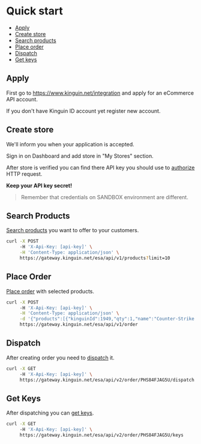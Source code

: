 # Quick start

- [Apply](#apply)
- [Create store](#create-store)
- [Search products](#search-products)
- [Place order](#place-order)
- [Dispatch](#dispatch)
- [Get keys](#get-keys)


## Apply

First go to https://www.kinguin.net/integration and apply for an eCommerce API account.

If you don't have Kinguin ID account yet register new account.


## Create store

We'll inform you when your application is accepted.

Sign in on Dashboard and add store in "My Stores" section.

After store is verified you can find there API key you should use to [authorize](../api/README.md#authorization) HTTP request.

**Keep your API key secret!**

> Remember that credentials on SANDBOX environment are different.

## Search Products

[Search products](../api/products/v1/README.md#search-products) you want to offer to your customers.

```bash
curl -X POST
     -H 'X-Api-Key: [api-key]' \
     -H 'Content-Type: application/json' \
     https://gateway.kinguin.net/esa/api/v1/products?limit=10
```

## Place Order

[Place order](../api/order/v1/README.md#place-order) with selected products.

```bash
curl -X POST
     -H 'X-Api-Key: [api-key]' \
     -H 'Content-Type: application/json' \
     -d '{"products":[{"kinguinId":1949,"qty":1,"name":"Counter-Strike: Source Steam CD Key","price":5.79"}]}' \
     https://gateway.kinguin.net/esa/api/v1/order
```

## Dispatch

After creating order you need to [dispatch](../api/order/v2/README.md#dispatch) it.

```bash
curl -X GET
     -H 'X-Api-Key: [api-key]' \
     https://gateway.kinguin.net/esa/api/v2/order/PHS84FJAG5U/dispatch
```

## Get Keys

After dispatching you can [get keys](../api/order/v2/README.md#get-keys).

```bash
curl -X GET
     -H 'X-Api-Key: [api-key]' \
     https://gateway.kinguin.net/esa/api/v2/order/PHS84FJAG5U/keys
```
